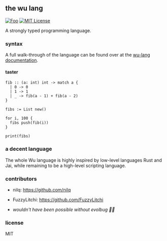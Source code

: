 ## the wu lang
[![Foo](https://user-images.githubusercontent.com/7288322/34429152-141689f8-ecb9-11e7-8003-b5a10a5fcb29.png)](https://discord.gg/qm92sPP)
[![MIT License](https://img.shields.io/badge/license-MIT-blue.svg)](https://github.com/wu-lang/wu/blob/master/LICENSE)

A strongly typed programming language.

### syntax

A full walk-through of the language can be found over at the [wu-lang documentation](https://wu-lang.github.io/wu.html).

#### taster

```=
fib :: (a: int) int -> match a {
  | 0 -> 0
  | 1 -> 1
  | _ -> fib(a - 1) + fib(a - 2)
}

fibs := List new()

for i, 100 {
  fibs push(fib(i))
}

print(fibs)
```

### a decent language

The whole Wu language is highly inspired by low-level languages Rust and Jai, while remaining to be a high-level scripting language.

### contributors

- nilq: https://github.com/nilq
- FuzzyLitchi: https://github.com/FuzzyLitchi

- *wouldn't have been possible without evolbug 💖💖*

### license
MIT